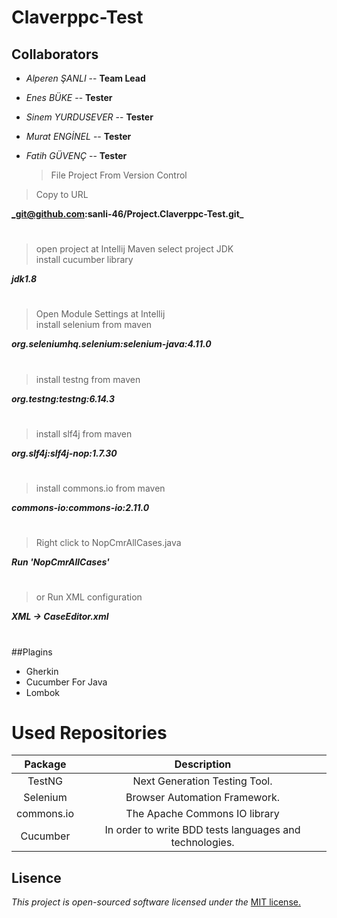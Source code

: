 # Claverppc-Test

## Collaborators
 * _Alperen ŞANLI_ -- **Team Lead** 
 *  _Enes BÜKE_ -- **Tester**
 * _Sinem YURDUSEVER_ -- **Tester**
 * _Murat ENGİNEL_ -- **Tester**
 * _Fatih GÜVENÇ_ -- **Tester**

   > File Project From Version Control  
> Copy to URL  
   
**_git@github.com:sanli-46/Project.Claverppc-Test.git_**  
#
> open project at Intellij Maven 
> select project JDK  
>install cucumber library

**_jdk1.8_**  
#
> Open Module Settings at Intellij  
> install selenium from maven

**_org.seleniumhq.selenium:selenium-java:4.11.0_**  
#
> install testng from maven

**_org.testng:testng:6.14.3_**  
#
> install slf4j from maven

**_org.slf4j:slf4j-nop:1.7.30_**  
#
> install commons.io from maven

**_commons-io:commons-io:2.11.0_**  
#
> Right click to NopCmrAllCases.java

**_Run 'NopCmrAllCases'_**  
#
>  or Run XML configuration

**_XML -> CaseEditor.xml_**  
#


##Plagins

- Gherkin
- Cucumber For Java
- Lombok

# Used Repositories

| Package   |  Description  |
|:-------:|:------:|
| TestNG | Next Generation Testing Tool. |
| Selenium | Browser Automation Framework. |
| commons.io | The Apache Commons IO library |
|Cucumber |In order to write BDD tests languages and technologies.|

## **Lisence**  

_This project is open-sourced software licensed under the_ [MIT license.](Lisence.md)






